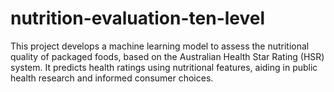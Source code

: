 # nutrition-evaluation-ten-level
This project develops a machine learning model to assess the nutritional quality of packaged foods, based on the Australian Health Star Rating (HSR) system. It predicts health ratings using nutritional features, aiding in public health research and informed consumer choices.
